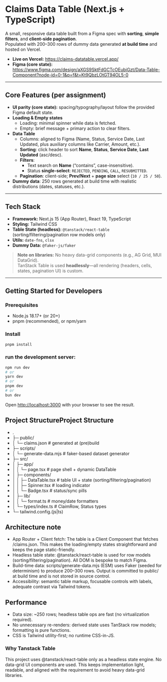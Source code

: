# Claims Data Table (Next.js + TypeScript)

A small, responsive data table built from a Figma spec with **sorting**, **simple filters**, and **client-side pagination**.  
Populated with 200–300 rows of dummy data generated **at build time** and hosted on Vercel.

- **Live on Vercel:** <https://claims-datatable.vercel.app/>
- **Figma (core state):** <https://www.figma.com/design/aXGS9SktFdGCTcOEubiGzt/Data-Table-Component?node-id=0-1&p=f&t=Kt9QbzLOtGT94OL5-0>

---

## Core Features (per assignment)

- **UI parity (core state):** spacing/typography/layout follow the provided Figma default state.
- **Loading & Empty states**
    - Loading: minimal spinner while data is fetched.
    - Empty: brief message + primary action to clear filters.
- **Data Table**
    - Columns: aligned to Figma (Name, Status, Service Date, Last Updated, plus auxiliary columns like Carrier, Amount, etc.).
    - **Sorting**: click header to sort **Name**, **Status**, **Service Date**, **Last Updated** (asc/desc).
    - **Filters**:
        - Text search on **Name** (“contains”, case-insensitive).
        - Status **single-select**: `REJECTED`, `PENDING`, `CALL`, `RESUBMITTED`.
    - **Pagination**: client-side; **Prev/Next** + **page size** select (`10 / 25 / 50`).
- **Dummy data**: 250 rows generated at build time with realistic distributions (dates, statuses, etc.).

---

## Tech Stack

- **Framework:** Next.js 15 (App Router), React 19, TypeScript
- **Styling:** Tailwind CSS
- **Table State (headless):** `@tanstack/react-table` (sorting/filtering/pagination row models only)
- **Utils:** `date-fns`, `clsx`
- **Dummy Data:** `@faker-js/faker`

> **Note on libraries:** No heavy data-grid components (e.g., AG Grid, MUI DataGrid).  
> TanStack Table is used **headlessly**—all rendering (headers, cells, states, pagination UI) is custom.

---

## Getting Started for Developers

### Prerequisites
- Node.js 18.17+ (or 20+)
- pnpm (recommended), or npm/yarn

### Install
```bash
pnpm install
```

### run the development server:

```bash
npm run dev
# or
yarn dev
# or
pnpm dev
# or
bun dev
```

Open [http://localhost:3000](http://localhost:3000) with your browser to see the result.

## Project StructureProject Structure

* .
* ├─ public/
* │  └─ claims.json                 # generated at (pre)build
* ├─ scripts/
* │  └─ generate-data.mjs           # faker-based dataset generator
* ├─ src/
* │  ├─ app/
* │  │  └─ page.tsx                 # page shell + dynamic DataTable
* │  ├─ components/
* │  │  ├─ DataTable.tsx            # table UI + state (sorting/filtering/pagination)
* │  │  ├─ Spinner.tsx              # loading indicator
* │  │  └─ Badge.tsx                # status/sync pills
* │  ├─ lib/
* │  │  └─ format.ts                # money/date formatters
* │  └─ types/index.ts                    # ClaimRow, Status types
* └─ tailwind.config.(js|ts)

## Architecture note

- App Router + Client fetch: The table is a Client Component that fetches /claims.json. This makes the loading/empty states straightforward and keeps the page static-friendly.
- Headless table state: @tanstack/react-table is used for row models (sorting/filtering/pagination). All DOM is bespoke to match Figma.
- Build-time data: scripts/generate-data.mjs (ESM) uses Faker (seeded for determinism) to produce 200–300 rows. Output is committed to public/ at build time and is not stored in source control.
- Accessibility: semantic table markup, focusable controls with labels, adequate contrast via Tailwind tokens.

## Performance
- Data size: ~250 rows; headless table ops are fast (no virtualization required).
- No unnecessary re-renders: derived state uses TanStack row models; formatting is pure functions.
- CSS is Tailwind utility-first; no runtime CSS-in-JS.

### Why Tanstack Table
This project uses @tanstack/react-table only as a headless state engine.
No data-grid UI components are used. This keeps implementation light, readable, and aligned with the requirement to avoid heavy data-grid libraries.